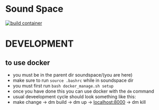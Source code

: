 # Sound Space
[![build container](https://github.com/ChicoState/sound-space/actions/workflows/build_test.yml/badge.svg)](https://github.com/ChicoState/sound-space/actions/workflows/build_test.yml)

# DEVELOPMENT

## to use docker
 - you must be in the parent dir soundspace/(you are here)
 - make sure to run `source .bashrc` while in soundspace dir
 - you must first run `bash docker_manage.sh setup`
 - once you have done this you can use docker with the `dm` command
 - usual deveelopment cycle should look something like this:
 - make change -> dm build -> dm up -> [localhost:8000](localhost:8000) -> dm kill


